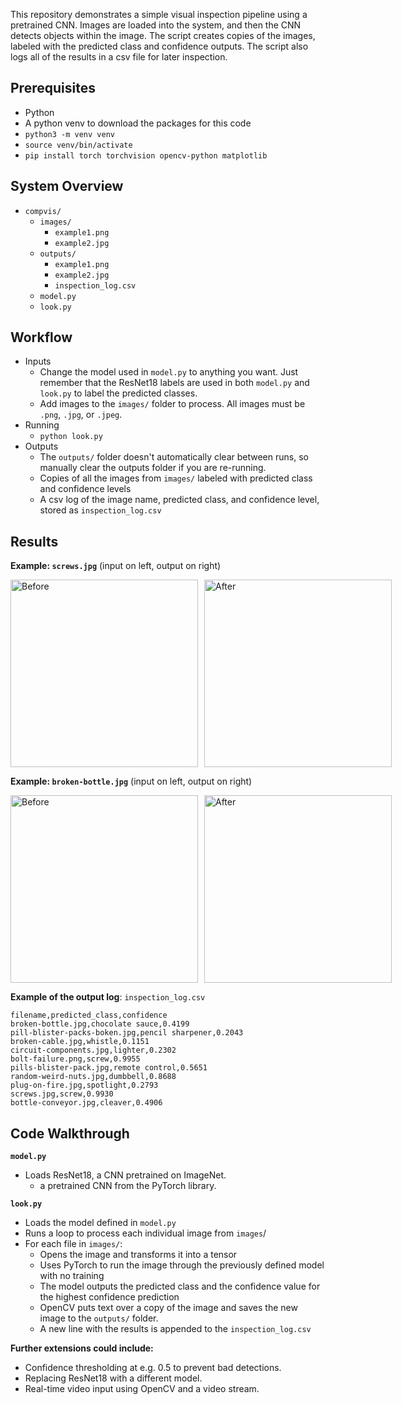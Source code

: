 This repository demonstrates a simple visual inspection pipeline using a pretrained CNN. Images are loaded into the system, and then the CNN detects objects within the image. The script creates copies of the images, labeled with the predicted class and confidence outputs. The script also logs all of the results in a csv file for later inspection.

## Prerequisites
- Python
- A python venv to download the packages for this code
- `python3 -m venv venv`
- `source venv/bin/activate`
- `pip install torch torchvision opencv-python matplotlib`

## System Overview
- `compvis/`
	- `images/`
		- `example1.png`
		- `example2.jpg`
	- `outputs/`
		- `example1.png`
		- `example2.jpg`
		- `inspection_log.csv`
	- `model.py`
	- `look.py`

## Workflow
- Inputs
	- Change the model used in `model.py` to anything you want. Just remember that the ResNet18 labels are used in both `model.py` and `look.py` to label the predicted classes.
	- Add images to the `images/` folder to process. All images must be `.png`, `.jpg`, or `.jpeg`.
- Running
	- `python look.py`
- Outputs
	- The `outputs/` folder doesn't automatically clear between runs, so manually clear the outputs folder if you are re-running.
	- Copies of all the images from `images/` labeled with predicted class and confidence levels
	- A csv log of the image name, predicted class, and confidence level, stored as `inspection_log.csv`

## Results

**Example: `screws.jpg`** (input on left, output on right)
<div style="display: flex; gap: 10px;">
  <img src="/img/screws.jpg" alt="Before" width="300"/>
  <img src="/img/screws-labeled.jpg" alt="After" width="300"/>
</div>

**Example: `broken-bottle.jpg`** (input on left, output on right)
<div style="display: flex; gap: 10px;">
  <img src="/img/broken-bottle.jpg" alt="Before" width="300"/>
  <img src="/img/broken-bottle-labeled.jpg" alt="After" width="300"/>
</div>

**Example of the output log**: `inspection_log.csv`
```
filename,predicted_class,confidence
broken-bottle.jpg,chocolate sauce,0.4199
pill-blister-packs-boken.jpg,pencil sharpener,0.2043
broken-cable.jpg,whistle,0.1151
circuit-components.jpg,lighter,0.2302
bolt-failure.png,screw,0.9955
pills-blister-pack.jpg,remote control,0.5651
random-weird-nuts.jpg,dumbbell,0.8688
plug-on-fire.jpg,spotlight,0.2793
screws.jpg,screw,0.9930
bottle-conveyor.jpg,cleaver,0.4906
```


## Code Walkthrough

**`model.py`**
- Loads ResNet18, a CNN pretrained on ImageNet.
	- a pretrained CNN from the PyTorch library.

**`look.py`**
- Loads the model defined in `model.py`
- Runs a loop to process each individual image from `images`/
- For each file in `images/`:
	- Opens the image and transforms it into a tensor
	- Uses PyTorch to run the image through the previously defined model with no training
	- The model outputs the predicted class and the confidence value for the highest confidence prediction
	- OpenCV puts text over a copy of the image and saves the new image to the `outputs/` folder.
	- A new line with the results is appended to the `inspection_log.csv`

**Further extensions could include:**
- Confidence thresholding at e.g. 0.5 to prevent bad detections.
- Replacing ResNet18 with a different model.
- Real-time video input using OpenCV and a video stream.